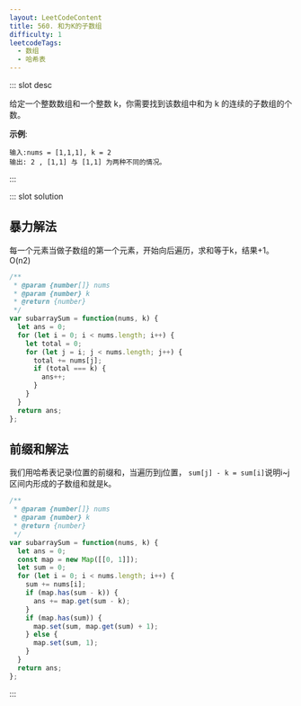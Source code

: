 ```yaml
---
layout: LeetCodeContent
title: 560. 和为K的子数组
difficulty: 1
leetcodeTags:
  - 数组
  - 哈希表
---
```



::: slot desc

给定一个整数数组和一个整数 k，你需要找到该数组中和为 k 的连续的子数组的个数。

**示例**:

```
输入:nums = [1,1,1], k = 2
输出: 2 , [1,1] 与 [1,1] 为两种不同的情况。
```
:::


::: slot solution

## 暴力解法

每一个元素当做子数组的第一个元素，开始向后遍历，求和等于k，结果+1。O(n2)

```javascript
/**
 * @param {number[]} nums
 * @param {number} k
 * @return {number}
 */
var subarraySum = function(nums, k) {
  let ans = 0;
  for (let i = 0; i < nums.length; i++) {
    let total = 0;
    for (let j = i; j < nums.length; j++) {
      total += nums[j];
      if (total === k) {
        ans++;
      } 
    }
  }
  return ans;
};
```

## 前缀和解法

我们用哈希表记录i位置的前缀和，当遍历到j位置， `sum[j] - k = sum[i]`说明i~j区间内形成的子数组和就是k。

```javascript
/**
 * @param {number[]} nums
 * @param {number} k
 * @return {number}
 */
var subarraySum = function(nums, k) {
  let ans = 0;
  const map = new Map([[0, 1]]);
  let sum = 0;
  for (let i = 0; i < nums.length; i++) {
    sum += nums[i];
    if (map.has(sum - k)) {
      ans += map.get(sum - k);
    }
    if (map.has(sum)) {
      map.set(sum, map.get(sum) + 1);
    } else {
      map.set(sum, 1);
    }
  }
  return ans;
};
```

:::